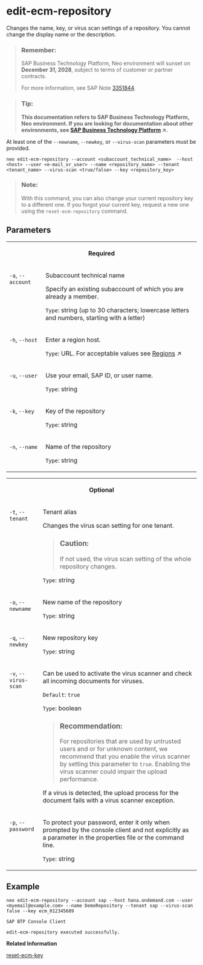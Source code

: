 <!-- loio279edd108d4247d997bd932759f72b8d -->

# edit-ecm-repository

Changes the name, key, or virus scan settings of a repository. You cannot change the display name or the description.



> ### Remember:  
> SAP Business Technology Platform, Neo environment will sunset on **December 31, 2028**, subject to terms of customer or partner contracts.
> 
> For more information, see SAP Note [3351844](https://me.sap.com/notes/3351844).

> ### Tip:  
> **This documentation refers to SAP Business Technology Platform, Neo environment. If you are looking for documentation about other environments, see [SAP Business Technology Platform](https://help.sap.com/viewer/65de2977205c403bbc107264b8eccf4b/Cloud/en-US/6a2c1ab5a31b4ed9a2ce17a5329e1dd8.html "SAP Business Technology Platform (SAP BTP) is an integrated offering comprised of the following technology portfolios: application development; process automation; integration; data, analytics, and enterprise planning; artificial intelligence. The platform offers users the ability to turn data into business value, compose end-to-end business processes, connect entire IT landscapes, and personalize, build and extend SAP applications. This reduces the overall total cost of ownership maintaining SAP landscapes and third-party software across end-to-end business processes.") :arrow_upper_right:.**



At least one of the `--newname`, `--newkey`, or `--virus-scan` parameters must be provided.

```
neo edit-ecm-repository --account <subaccount_technical_name>  --host <host> --user <e-mail_or_user> --name <repository_name> --tenant <tenant_name> --virus-scan <true/false> --key <repository_key> 
```

> ### Note:  
> With this command, you can also change your current repository key to a different one. If you forgot your current key, request a new one using the `reset-ecm-repository` command.



## Parameters


<table>
<tr>
<th valign="top" colspan="2">

Required

</th>
</tr>
<tr>
<td valign="top">

`-a`, `--account`

</td>
<td valign="top">

Subaccount technical name

Specify an existing subaccount of which you are already a member.

`Type`: string \(up to 30 characters; lowercase letters and numbers, starting with a letter\)

</td>
</tr>
<tr>
<td valign="top">

`-h`, `--host`

</td>
<td valign="top">

Enter a region host.

`Type`: URL. For acceptable values see [Regions](https://help.sap.com/viewer/65de2977205c403bbc107264b8eccf4b/Cloud/en-US/350356d1dc314d3199dca15bd2ab9b0e.html "You can deploy applications in different regions. Each region represents a geographical location (for example, Europe, US East) where applications, data, or services are hosted.") :arrow_upper_right:

</td>
</tr>
<tr>
<td valign="top">

`-u`, `--user`

</td>
<td valign="top">

Use your email, SAP ID, or user name.

`Type`: string

</td>
</tr>
<tr>
<td valign="top">

`-k`, `--key`

</td>
<td valign="top">

Key of the repository

`Type`: string

</td>
</tr>
<tr>
<td valign="top">

`-n`, `--name`

</td>
<td valign="top">

Name of the repository

`Type`: string

</td>
</tr>
</table>


<table>
<tr>
<th valign="top" colspan="2">

Optional

</th>
</tr>
<tr>
<td valign="top">

`-t`, `--tenant`

</td>
<td valign="top">

Tenant alias

Changes the virus scan setting for one tenant.

> ### Caution:  
> If not used, the virus scan setting of the whole repository changes.

`Type`: string

</td>
</tr>
<tr>
<td valign="top">

`-o`, `--newname`

</td>
<td valign="top">

New name of the repository

`Type`: string

</td>
</tr>
<tr>
<td valign="top">

`-q`, `--newkey`

</td>
<td valign="top">

New repository key

`Type`: string

</td>
</tr>
<tr>
<td valign="top">

`-v`, `--virus-scan`

</td>
<td valign="top">

Can be used to activate the virus scanner and check all incoming documents for viruses.

`Default`: `true`

`Type`: boolean

> ### Recommendation:  
> For repositories that are used by untrusted users and or for unknown content, we recommend that you enable the virus scanner by setting this parameter to `true`. Enabling the virus scanner could impair the upload performance.

If a virus is detected, the upload process for the document fails with a virus scanner exception.

</td>
</tr>
<tr>
<td valign="top">

`-p`, `--password`

</td>
<td valign="top">

To protect your password, enter it only when prompted by the console client and not explicitly as a parameter in the properties file or the command line.

`Type`: string

</td>
</tr>
</table>



## Example

```
neo edit-ecm-repository --account sap --host hana.ondemand.com --user <myemail@example.com> --name DemoRepository --tenant sap --virus-scan false --key ecm_012345689

SAP BTP Console Client

edit-ecm-repository executed successfully.

```

**Related Information**  


[reset-ecm-key](reset-ecm-key-5434b2d.md "If you have forgotten the repository key, use this command to request a new repository key.")

